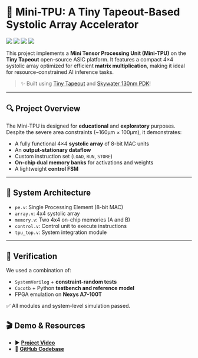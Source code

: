 # 🧠 Mini-TPU: A Tiny Tapeout-Based Systolic Array Accelerator

[![](../../workflows/gds/badge.svg)](../../workflows/gds)
[![](../../workflows/docs/badge.svg)](../../workflows/docs)
[![](../../workflows/test/badge.svg)](../../workflows/test)
[![](../../workflows/fpga/badge.svg)](../../workflows/fpga)

This project implements a **Mini Tensor Processing Unit (Mini-TPU)** on the **Tiny Tapeout** open-source ASIC platform. It features a compact 4×4 systolic array optimized for efficient **matrix multiplication**, making it ideal for resource-constrained AI inference tasks.

> ✨ Built using [Tiny Tapeout](https://tinytapeout.com) and [Skywater 130nm PDK](https://skywater-pdk.readthedocs.io)!

---

## 🔍 Project Overview

The Mini-TPU is designed for **educational** and **exploratory** purposes. Despite the severe area constraints (~160µm × 100µm), it demonstrates:
- A fully functional 4×4 **systolic array** of 8-bit MAC units
- An **output-stationary dataflow**
- Custom instruction set (`LOAD`, `RUN`, `STORE`)
- **On-chip dual memory banks** for activations and weights
- A lightweight **control FSM**

---

## 🧱 System Architecture

- `pe.v`: Single Processing Element (8-bit MAC)
- `array.v`: 4x4 systolic array
- `memory.v`: Two 4x4 on-chip memories (A and B)
- `control.v`: Control unit to execute instructions
- `tpu_top.v`: System integration module

---

## 🧪 Verification

We used a combination of:
- `SystemVerilog` + **constraint-random tests**
- `Cocotb` + Python **testbench and reference model**
- FPGA emulation on **Nexys A7-100T**

✅ All modules and system-level simulation passed.

## 🎬 Demo & Resources

- ▶️ **[Project Video](https://youtu.be/X8vROCTOxMI)**
- 📂 **[GitHub Codebase](https://github.com/RickGao/Mini-TPU)**

